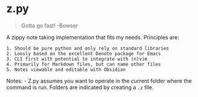 # z.py
> Gotta go fast! -Bowser

A zippy note taking implementation that fits my needs. Principles are:

    1. Should be pure python and only rely on standard libraries
    2. Loosly based on the excellent Denote package for Emacs
    3. CLI first with potential to integrate with (n)vim
    4. Primarily for Markdown files, but can name other files
    5. Notes viewable and editable with Obsidian

Notes:
    - Z.py assumes you want to operate in the current folder where the command
      is run. Folders are indicated by creating a `.z` file.
